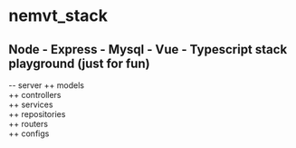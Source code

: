 # nemvt_stack
Node - Express - Mysql - Vue - Typescript stack playground (just for fun)
---
-- server
  ++ models <br>
  ++ controllers  <br>
  ++ services <br>
  ++ repositories <br>
  ++ routers <br>
  ++ configs <br>
